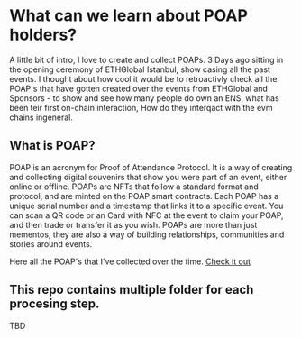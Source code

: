 # What can we learn about POAP holders?

A little bit of intro, I love to create and collect POAPs. 3 Days ago sitting in the opening ceremony of ETHGlobal Istanbul, show casing all the past events. I thought about how cool it would be to retroactivly check all the POAP's that have gotten created over the events from ETHGlobal and Sponsors - to show and see how many people do own an ENS, what has been teir first on-chain interaction, How do they interqact with the evm chains ingeneral.

## What is POAP?
POAP is an acronym for Proof of Attendance Protocol. It is a way of creating and collecting digital souvenirs that show you were part of an event, either online or offline. POAPs are NFTs that follow a standard format and protocol, and are minted on the POAP smart contracts. Each POAP has a unique serial number and a timestamp that links it to a specific event. You can scan a QR code or an Card with NFC at the event to claim your POAP, and then trade or transfer it as you wish. POAPs are more than just mementos, they are also a way of building relationships, communities and stories around events.

Here all the POAP's that I've collected over the time. [Check it out](https://collectors.poap.xyz/scan/0xae46e37b5628947ac159f001a847e87452175d99)


## This repo contains multiple folder for each procesing step.

TBD